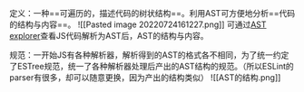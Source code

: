 定义：一种==可遍历的，描述代码的树状结构==。利用AST可方便地分析==代码的结构与内容==。
![[Pasted image 20220724161227.png]]
可通过[AST explorer](https://astexplorer.net/)查看JS代码解析为AST后，AST的结构与内容。

规范：一开始JS有各种解析器，解析得到的AST的格式各不相同，为了统一约定了ESTree规范，统一了各种解析器处理后产出的AST结构的规范。（所以ESLint的parser有很多，却可以随意更换，因为产出的结构类似）
![[AST的结构.png]]